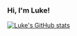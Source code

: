 ### Hi, I'm Luke!

<!--
**LukeArenas/LukeArenas** is a ✨ _special_ ✨ repository because its `README.md` (this file) appears on your GitHub profile.

Here are some ideas to get you started:

- 🔭 I’m currently working on ...
- 🌱 I’m currently learning TypeScript
- 🤔 I’m looking for help with ...
- 💬 Ask me about ...
- 📫 How to reach me: ...
- 😄 Pronouns: ...
- ⚡ Fun fact: ...
-->


[![Luke's GitHub stats](https://github-readme-stats.vercel.app/api?username=LukeArenas&hide=issues&theme=radical)](https://github.com/anuraghazra/github-readme-stats)

